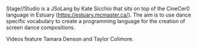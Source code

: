 Stage//Studio is a JSoLang by Kate Sicchio that sits on top of the CineCer0 language in Estuary (https://estuary.mcmaster.ca/). The aim is to use dance specific vocabulary to create a programming language for the creation of screen dance compositions.

Videos feature Tamara Denson and Taylor Colimore.
